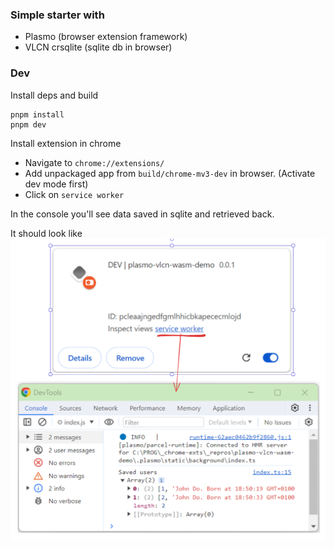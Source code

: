 ### Simple starter with

* Plasmo (browser extension framework)
* VLCN crsqlite (sqlite db in browser)

### Dev
Install deps and build
```shell
pnpm install
pnpm dev
```
Install extension in chrome

* Navigate to `chrome://extensions/`
* Add unpackaged app from `build/chrome-mv3-dev` in browser. (Activate dev mode first)
* Click on `service worker`

In the console you'll see data saved in sqlite and retrieved back.

It should look like
![img_1.png](img_1.png) 


